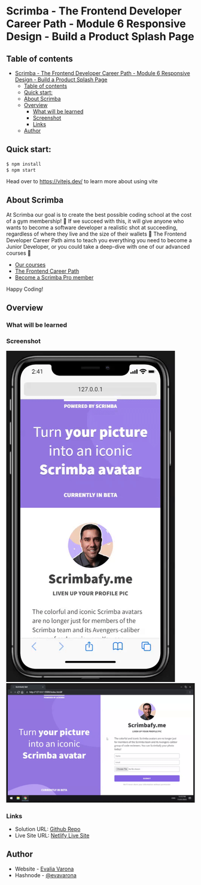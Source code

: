 # Scrimba - The Frontend Developer Career Path - Module 6 Responsive Design - Build a Product Splash Page

## Table of contents
- [Scrimba - The Frontend Developer Career Path - Module 6 Responsive Design - Build a Product Splash Page](#scrimba---the-frontend-developer-career-path---module-6-responsive-design---build-a-product-splash-page)
  - [Table of contents](#table-of-contents)
  - [Quick start:](#quick-start)
  - [About Scrimba](#about-scrimba)
  - [Overview](#overview)
    - [What will be learned](#what-will-be-learned)
    - [Screenshot](#screenshot)
    - [Links](#links)
  - [Author](#author)

## Quick start:

```
$ npm install
$ npm start
```

Head over to https://vitejs.dev/ to learn more about using vite

## About Scrimba

At Scrimba our goal is to create the best possible coding school at the cost of a gym membership! 💜
If we succeed with this, it will give anyone who wants to become a software developer a realistic shot at succeeding, regardless of where they live and the size of their wallets 🎉
The Frontend Developer Career Path aims to teach you everything you need to become a Junior Developer, or you could take a deep-dive with one of our advanced courses 🚀

- [Our courses](https://scrimba.com/allcourses)
- [The Frontend Career Path](https://scrimba.com/learn/frontend)
- [Become a Scrimba Pro member](https://scrimba.com/pricing)

Happy Coding!

## Overview

### What will be learned


### Screenshot

![Mobile Screen Recording](images/ss-mobile.gif)
![Desktop Screen Recording](images/ss-desktop.gif)

### Links

- Solution URL: [Github Repo]()
- Live Site URL: [Netlify Live Site]()

## Author

- Website - [Evalia Varona](https://www.evaliavarona.com)
- Hashnode - [@evavarona](https://evaliavarona.hashnode.dev)